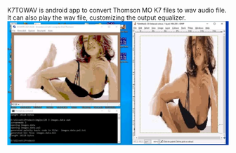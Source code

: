 K7TOWAV is android app to convert Thomson MO K7 files to wav audio file. 
It can also play the wav file, customizing the output equalizer.
![](https://github.com/dinoflorenzi/PC128OP/blob/master/pictures/FB_IMG_16273250003537527.jpg)
